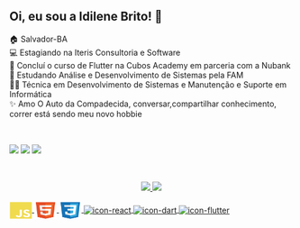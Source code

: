  ## Oi, eu sou a Idilene Brito! 👋
🏠 Salvador-BA <br>
💻 Estagiando na Iteris Consultoria e Software <br>
📓 Concluí o curso de Flutter na Cubos Academy em parceria com a Nubank <br>
📓 Estudando Análise e Desenvolvimento de Sistemas pela FAM <br>
👩‍🎓 Técnica em Desenvolvimento de Sistemas e Manutenção e Suporte em Informática <br>
✨ Amo O Auto da Compadecida, conversar,compartilhar conhecimento, correr está sendo meu novo hobbie <br>

 ##
 <br>
 
<div> 
 <a href = "mailto:idilenebrito.dev@gmail.com"><img src="https://img.shields.io/badge/Gmail-D14836?style=for-the-badge&logo=gmail&logoColor=white" rel="external" target="_blank"></a>
 <a href="https://www.linkedin.com/in/idilenebrito/" rel="external" target="_blank"><img src="https://img.shields.io/badge/-LinkedIn-%230077B5?style=for-the-badge&logo=linkedin&logoColor=white" target="_blank"></a>
 <a href="https://discord.gg/GV2bNsu5tC" rel="external" target="_blank"><img src="https://img.shields.io/badge/Discord-7289DA?style=for-the-badge&logo=discord&logoColor=white" target="_blank"></a>  
</div> 

##
 <br>
<div align="center">
  <a href="https://github.com/idilenebrito">
  <img height="180em" src="https://github-readme-stats.vercel.app/api?username=idilenebrito&show_icons=true&theme=graywhite&include_all_commits=true&count_private=true&icon_color=1D308F&title_color=1D308F"/>
  <img height="180em" src="https://github-readme-stats.vercel.app/api/top-langs/?username=idilenebrito&layout=compact&langs_count=7&theme=graywhite&title_color=1D308F"/>
</div>
 
 

<div style="display: inline_block"><br>
  <img align="center" alt="icon-Js" height="30" width="40" src="https://raw.githubusercontent.com/devicons/devicon/master/icons/javascript/javascript-plain.svg">
  <!--<img align="center" alt="icon-TS" height="30" width="40" src="https://raw.githubusercontent.com/devicons/devicon/master/icons/typescript/typescript-plain.svg">
  <img align="center" alt="icon-React" height="30" width="40" src="https://raw.githubusercontent.com/devicons/devicon/master/icons/react/react-original.svg">-->
  <img align="center" alt="icon-HTML" height="30" width="40" src="https://raw.githubusercontent.com/devicons/devicon/master/icons/html5/html5-original.svg">
  <img align="center" alt="icon-CSS" height="30" width="40" src="https://raw.githubusercontent.com/devicons/devicon/master/icons/css3/css3-original.svg">
<img align="center" alt="icon-react" height="40" width="40" src="https://cdn.jsdelivr.net/gh/devicons/devicon/icons/react/react-original.svg"/> 
<!--  <img align=center alt="icon-MySQL" height="70" width="80" src="https://cdn.jsdelivr.net/gh/devicons/devicon/icons/mysql/mysql-original-wordmark.svg"/>-->
  <img align=center alt="icon-dart" height="40" width="40"  src="https://img.icons8.com/color/50/000000/dart.png"/>
  <img align=center alt="icon-flutter" height="40" width="40" src="https://img.icons8.com/color/48/000000/flutter.png"/>
</div>





